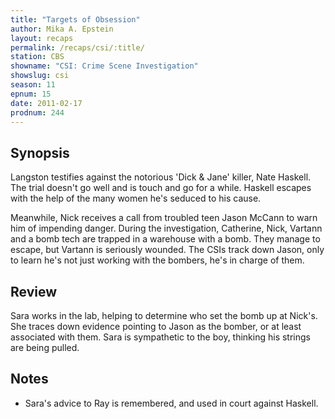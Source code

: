 ```yaml
---
title: "Targets of Obsession"
author: Mika A. Epstein
layout: recaps
permalink: /recaps/csi/:title/
station: CBS
showname: "CSI: Crime Scene Investigation"
showslug: csi
season: 11
epnum: 15
date: 2011-02-17
prodnum: 244
---
```


## Synopsis

Langston testifies against the notorious 'Dick & Jane' killer, Nate Haskell.  The trial doesn't go well and is touch and go for a while. Haskell escapes with the help of the many women he's seduced to his cause.

Meanwhile, Nick receives a call from troubled teen Jason McCann  to warn him of impending danger. During the investigation, Catherine, Nick, Vartann and a bomb tech are trapped in a warehouse with a bomb. They manage to escape, but Vartann is seriously wounded. The CSIs track down Jason, only to learn he's not just working with the bombers, he's in charge of them.

## Review

Sara works in the lab, helping to determine who set the bomb up at Nick's. She traces down evidence pointing to Jason as the bomber, or at least associated with them. Sara is sympathetic to the boy, thinking his strings are being pulled.

## Notes

* Sara's advice to Ray is remembered, and used in court against Haskell.
